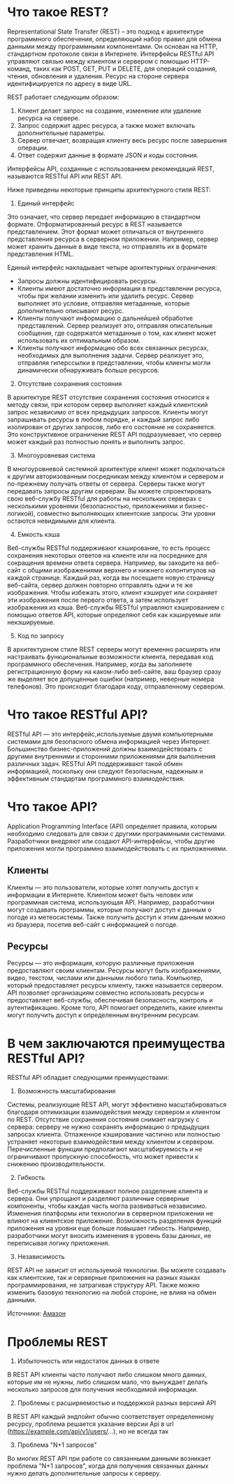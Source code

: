 # Что такое REST?

Representational State Transfer (REST) – это подход к архитектуре программного обеспечения, определяющий набор правил для обмена данными между программными компонентами. Он основан на HTTP, стандартном протоколе связи в Интернете. Интерфейсы RESTful API управляют связью между клиентом и сервером с помощью HTTP-команд, таких как POST, GET, PUT и DELETE, для операций создания, чтения, обновления и удаления. Ресурс на стороне сервера идентифицируется по адресу в виде URL.

REST работает следующим образом:

1. Клиент делает запрос на создание, изменение или удаление ресурса на сервере.
2. Запрос содержит адрес ресурса, а также может включать дополнительные параметры.
3. Сервер отвечает, возвращая клиенту весь ресурс после завершения операции.
4. Ответ содержит данные в формате JSON и коды состояния.

Интерфейсы API, созданные с использованием рекомендаций REST, называются RESTful API или REST API.

Ниже приведены некоторые принципы архитектурного стиля REST:

1. Единый интерфейс

Это означает, что сервер передает информацию в стандартном формате. Отформатированный ресурс в REST называется представлением. Этот формат может отличаться от внутреннего представления ресурса в серверном приложении. Например, сервер может хранить данные в виде текста, но отправлять их в формате представления HTML.

Единый интерфейс накладывает четыре архитектурных ограничения:

- Запросы должны идентифицировать ресурсы.
- Клиенты имеют достаточно информации в представлении ресурса, чтобы при желании изменить или удалить ресурс. Сервер выполняет это условие, отправляя метаданные, которые дополнительно описывают ресурс.
- Клиенты получают информацию о дальнейшей обработке представлений. Сервер реализует это, отправляя описательные сообщения, где содержатся метаданные о том, как клиент может использовать их оптимальным образом.
- Клиенты получают информацию обо всех связанных ресурсах, необходимых для выполнения задачи. Сервер реализует это, отправляя гиперссылки в представлении, чтобы клиенты могли динамически обнаруживать больше ресурсов.

2. Отсутствие сохранения состояния

В архитектуре REST отсутствие сохранения состояния относится к методу связи, при котором сервер выполняет каждый клиентский запрос независимо от всех предыдущих запросов. Клиенты могут запрашивать ресурсы в любом порядке, и каждый запрос либо изолирован от других запросов, либо его состояние не сохраняется. Это конструктивное ограничение REST API подразумевает, что сервер может каждый раз полностью понять и выполнить запрос.

3. Многоуровневая система

В многоуровневой системной архитектуре клиент может подключаться к другим авторизованным посредникам между клиентом и сервером и по-прежнему получать ответы от сервера. Серверы также могут передавать запросы другим серверам. Вы можете спроектировать свою веб-службу RESTful для работы на нескольких серверах с несколькими уровнями (безопасностью, приложениями и бизнес-логикой), совместно выполняющих клиентские запросы. Эти уровни остаются невидимыми для клиента.

4. Емкость кэша

Веб-службы RESTful поддерживают кэширование, то есть процесс сохранения некоторых ответов на клиенте или на посреднике для сокращения времени ответа сервера. Например, вы заходите на веб-сайт с общими изображениями верхнего и нижнего колонтитулов на каждой странице. Каждый раз, когда вы посещаете новую страницу веб-сайта, сервер должен повторно отправлять одни и те же изображения. Чтобы избежать этого, клиент кэширует или сохраняет эти изображения после первого ответа, а затем использует изображения из кэша. Веб-службы RESTful управляют кэшированием с помощью ответов API, которые определяют себя как кэшируемые или некэшируемые.

5. Код по запросу

В архитектурном стиле REST серверы могут временно расширять или настраивать функциональные возможности клиента, передавая код программного обеспечения. Например, когда вы заполняете регистрационную форму на каком-либо веб-сайте, ваш браузер сразу же выделяет все допущенные ошибки (например, неверные номера телефонов). Это происходит благодаря коду, отправленному сервером.

# Что такое RESTful API?

RESTful API — это интерфейс,используемые двумя компьютерными системами для безопасного обмена информацией через Интернет. Большинство бизнес-приложений должны взаимодействовать с другими внутренними и сторонними приложениями для выполнения различных задач. RESTful API поддерживают такой обмен информацией, поскольку они следуют безопасным, надежным и эффективным стандартам программного взаимодействия.

# Что такое API?

Application Programming Interface (API) определяет правила, которым необходимо следовать для связи с другими программными системами. Разработчики внедряют или создают API-интерфейсы, чтобы другие приложения могли программно взаимодействовать с их приложениями.

## Клиенты
Клиенты — это пользователи, которые хотят получить доступ к информации в Интернете. Клиентом может быть человек или программная система, использующая API. Например, разработчики могут создавать программы, которые получают доступ к данным о погоде из метеосистемы. Также получить доступ к этим данным можно из браузера, посетив веб-сайт с информацией о погоде.

## Ресурсы
Ресурсы — это информация, которую различные приложения предоставляют своим клиентам. Ресурсы могут быть изображениями, видео, текстом, числами или данными любого типа. Компьютер, который предоставляет ресурсы клиенту, также называется сервером. API позволяет организациям совместно использовать ресурсы и предоставляет веб-службы, обеспечивая безопасность, контроль и аутентификацию. Кроме того, API помогает определить, какие клиенты могут получить доступ к определенным внутренним ресурсам.

# В чем заключаются преимущества RESTful API?
RESTful API обладает следующими преимуществами:

1. Возможность масштабирования

Системы, реализующие REST API, могут эффективно масштабироваться благодаря оптимизации взаимодействия между сервером и клиентом по REST. Отсутствие сохранения состояния снимает нагрузку с сервера: серверу не нужно сохранять информацию о предыдущих запросах клиента. Отлаженное кэширование частично или полностью устраняет некоторые взаимодействия между клиентом и сервером. Перечисленные функции предполагают масштабируемость и не ограничивают пропускную способность, что может привести к снижению производительности.

2. Гибкость

Веб-службы RESTful поддерживают полное разделение клиента и сервера. Они упрощают и разделяют различные серверные компоненты, чтобы каждая часть могла развиваться независимо. Изменения платформы или технологии в серверном приложении не влияют на клиентское приложение. Возможность разделения функций приложения на уровни еще больше повышает гибкость. Например, разработчики могут вносить изменения в уровень базы данных, не переписывая логику приложения.

3. Независимость

REST API не зависит от используемой технологии. Вы можете создавать как клиентские, так и серверные приложения на разных языках программирования, не затрагивая структуру API. Также можно изменить базовую технологию на любой стороне, не влияя на обмен данными.

Источники:
[Амазон](https://aws.amazon.com/ru/what-is/restful-api/)

# Проблемы REST

1. Избыточность или недостаток данных в ответе

В REST API клиенты часто получают либо слишком много данных, которые им не нужны, либо слишком мало, что вынуждает делать несколько запросов для получения необходимой информации.

2. Проблемы с расширяемостью и поддержкой разных версиий API

В REST API каждый эндпойнт обычно соответствует определенному ресурсу, проблема решается указание версии Api в url (https://example.com/api/v1/users/...), но не всегда так

3. Проблема "N+1 запросов"

Во многих REST API при работе со связанными данными возникает проблема "N+1 запросов", когда для получения связанных данных нужно делать дополнительные запросы к серверу.
